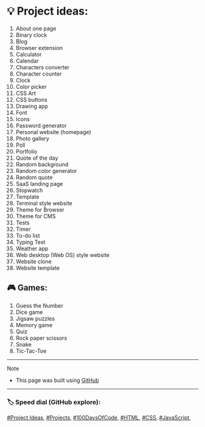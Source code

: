 <!-- Project ideas v.1.3.1 -->

<!-- Aa Bb Cc Dd Ee Ff Gg Hh Ii Jj Kk Ll Mm Nn Oo Pp Qq Rr Ss Tt Uu Vv Ww Xx Yy Zz -->

# 💡 Project ideas:


1. About one page
1. Binary clock
1. Blog
1. Browser extension
1. Calculator
1. Calendar
1. Characters converter
1. Сharacter counter
1. Clock
1. Color picker
1. CSS Art
1. CSS buttons
1. Drawing app
1. Font
1. Icons
1. Password generator
1. Personal website (homepage)
1. Photo gallery
1. Poll
1. Portfolio
1. Quote of the day
1. Random background
1. Random color generator
1. Random quote
1. SaaS landing page
1. Stopwatch
1. Template
1. Terminal style website
1. Theme for Browser
1. Theme for CMS
1. Tests
1. Timer
1. To-do list
1. Typing Test
1. Weather app
1. Web desktop (Web OS) style website
1. Website clone
1. Website template

## 🎮 Games:
1. Guess the Number
1. Dice game
1. Jigsaw puzzles
1. Memory game
1. Quiz
1. Rock paper scissors
1. Snake
1. Tic-Tac-Toe

---
  
> [!NOTE]
> - This page was built using [GitHub](https://github.com/)  
  
---
  
### 🏷️ Speed dial (GitHub explore):  
[#Project Ideas](https://github.com/topics/project-ideas?s=updated),
[#Projects](https://github.com/topics/projects?s=updated),
[#100DaysOfCode](https://github.com/topics/100daysofcode?s=updated),
[#HTML](https://github.com/topics/HTML?s=updated),
[#CSS](https://github.com/topics/css?s=updated),
[#JavaScript](https://github.com/topics/javascript?s=updated),


